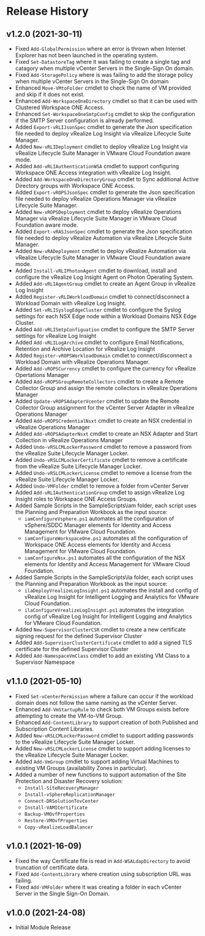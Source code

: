 # Release History
## v1.2.0 (2021-30-11)
- Fixed `Add-GlobalPermission` where an error is thrown when Internet Explorer has not been launched in the operating system.
- Fixed `Set-DatastoreTag` where it was failing to create a single tag and catagory when multiple vCenter Servers in the Single-Sign On domain.
- Fixed `Add-StoragePolicy` where is was failing to add the storage policy when multiple vCenter Servers in the Single-Sign On domain
- Enhanced `Move-VMtoFolder` cmdlet to check the name of VM provided and skip if it does not exist.
- Enhanced `Add-WorkspaceOneDirectory` cmdlet so that it can be used with Clustered Workspace ONE Access.
- Enhanced `Set-WorkspaceOneSmtpConfig` cmdlet to skip the configuration if the SMTP Server configuration is already performed.
- Added `Export-vRLIJsonSpec` cmdlet to generate the Json specification file needed to deploy vRealize Log Insight via vRealize Lifecycle Suite Manager.
- Added `New-vRLIDeployment` cmdlet to deploy vRealize Log Insight via vRealize Lifecycle Suite Manager in VMware Cloud Foundation aware mode.
- Added `Add-vRLIAuthenticationWSA` cmdlet to support configuring Workspace ONE Access integration with vRealize Log Insight.
- Added `Add-WorkspaceOneDirectoryGroup` cmdlet to Sync additional Active Directory groups with Workspace ONE Access.
- Added `Export-vROPSJsonSpec` cmdlet to generate the Json specification file needed to deploy vRealize Operations Manager via vRealize Lifecycle Suite Manager.
- Added `New-vROPSDeployment` cmdlet to deploy vRealize Operations Manager via vRealize Lifecycle Suite Manager in VMware Cloud Foundation aware mode.
- Added `Export-vRASJsonSpec` cmdlet to generate the Json specification file needed to deploy vRealize Automation via vRealize Lifecycle Suite Manager.
- Added `New-vRADeployment` cmdlet to deploy vRealize Automation via vRealize Lifecycle Suite Manager in VMware Cloud Foundation aware mode.
- Added `Install-vRLIPhotonAgent` cmdlet to download, install and configure the vRealize Log Insight Agent on Photon Operating System.
- Added `Add-vRLIAgentGroup` cmdlet to create an Agent Group in vRealize Log Insight
- Added `Register-vRLIWorkloadDomain` cmdlet to connect/disconnect a Workload Domain with vRealize Log Insight.
- Added `Set-vRLISyslogEdgeCluster` cmdlet to configure the Syslog settings for each NSX Edge node within a Workload Domains NSX Edge Cluster.
- Added `Add-vRLISmtpConfiguation` cmdlet to configure the SMTP Server settings for vRealize Log Insight
- Added `Add-vRLILogArchive` cmdlet to configure Email Notifications, Retention and Archive Location for vRealize Log Insight
- Added `Register-vROPSWorkloadDomain` cmdlet to connect/disconnect a Workload Domain with vRealize Operations Manager.
- Added `Add-vROPSCurrency` cmdlet to configure the currency for vRealize Opertations Manager
- Added `Add-vROPSGroupRemoteCollectors` cmdlet to create a Remote Collector Group and assign the remote collectors in vRealize Operations Manager
- Added `Update-vROPSAdapterVcenter` cmdlet to update the Remote Collector Group assignment for the vCenter Server Adapter in vRealize Operations Manager
- Added `Add-vROPSCredentialNsxt` cmdlet to create an NSX credential in vRealize Operations Manager
- Added `Add-vROPSAdapterNsxt` cmdlet to create an NSX Adapter and Start Collection in vRealize Operations Manager
- Added `Undo-vRSLCMLockerPassword` cmdlet to remove a password from the vRealize Suite Lifecycle Manager Locker.
- Added `Undo-vRSLCMLockerCertificate` cmdlet to remove a certificate from the vRealize Suite Lifecycle Manager Locker.
- Added `Undo-vRSLCMLockerLicense` cmdlet to remove a license from the vRealize Suite Lifecycle Manager Locker.
- Added `Undo-VMFolder` cmdlet to remove a folder from vCenter Server
- Added `Add-vRLIAuthenticationGroup` cmdlet to assign vRealize Log Insight roles to Workspace ONE Access Groups.
- Added Sample Scripts in the SampleScripts\iam folder, each script uses the Planning and Preparation Workbook as the input source:
    - `iamConfigureVsphere.ps1` automates all the configuration of vSphere/SDDC Manager elements for Identity and Access Management for VMware Cloud Foundation.
    - `iamConfigureWorkspaceOne.ps1` automates all the configuration of Workspace ONE Access elements for Identity and Access Management for VMware Cloud Foundation.
    - `iamConfigureNsx.ps1` automates all the configuration of the NSX elements for Identity and Access Management for VMware Cloud Foundation.
- Added Sample Scripts in the SampleScripts\ila folder, each script uses the Planning and Preparation Workbook as the input source:
    - `ilaDeployVrealizeLogInsight.ps1` automates the install and config of vRealize Log Insight for Intelligent Logging and Analytics for VMware Cloud Foundation.
    - `ilaConfigureVrealizeLogInsight.ps1` automates the integration config of vRealize Log Insight for Intelligent Logging and Analytics for VMware Cloud Foundation.
- Added `New-SupervisorClusterCSR` cmdlet to create a new certificate signing request for the defined Supervisor Cluster
- Added `Add-SupervisorClusterCertificate` cmdlet to add a signed TLS certificate for the defined Supervisor Cluster
- Added `Add-NamespaceVmClass` cmdlet to add an existing VM Class to a Supervisor Namespace

## v1.1.0 (2021-05-10)
- Fixed `Set-vCenterPermission` where a failure can occur if the workload domain does not follow the same naming as the vCenter Server.
- Enhanced `Add-VmStartupRule` to check both VM Groups exists before attempting to create the VM-to-VM Group.
- Enhanced `Add-ContentLibrary` to support creation of both Published and Subscription Content Libraries.
- Added `New-vRSLCMLockerPassword` cmdlet to support adding passwords to the vRealize Lifecycle Suite Manager Locker.
- Added `New-vRSLCMLockerLicense` cmdlet to support adding licenses to the vRealize Lifecycle Suite Manager Locker.
- Added `Add-VmGroup` cmdlet to support adding Virtual Machines to existing VM Groups (availability Zones in particular).
- Added a number of new functions to support automation of the Site Protection and Disaster Recovery solution:
    - `Install-SiteRecoveryManager`
    - `Install-vSphereReplicationManager`
    - `Connect-DRSolutionTovCenter`
    - `Install-VAMICertificate`
    - `Backup-VMOvfProperties`
    - `Restore-VMOvfProperties`
    - `Copy-vRealizeLoadBalancer`

## v1.0.1 (2021-16-09)
- Fixed the way Certificate file is read in `Add-WSALdapDirectory` to avoid truncation of certificate data.
- Fixed `Add-ContentLibrary` where creation using subscription URL was failing.
- Fixed `Add-VMFolder` where it was creating a folder in each vCenter Server in the Single Sign-On Domain.

## v1.0.0 (2021-24-08)
- Initial Module Release